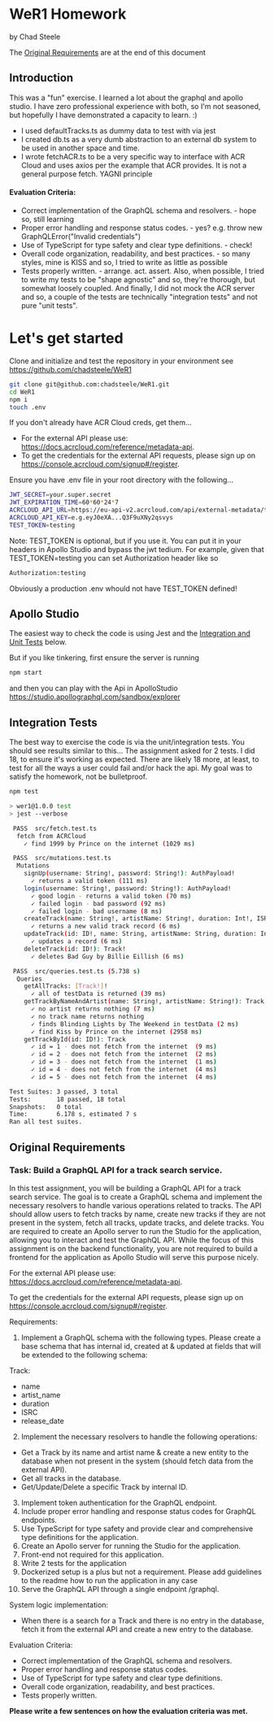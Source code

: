 # WeR1 Homework

by Chad Steele

The [Original Requirements](#original-requirements) are at the end of this document

## Introduction

This was a "fun" exercise. I learned a lot about the graphql and apollo studio. I have zero professional experience with both, so I'm not seasoned, but hopefully I have demonstrated a capacity to learn. :)

-   I used defaultTracks.ts as dummy data to test with via jest
-   I created db.ts as a very dumb abstraction to an external db system to be used in another space and time.
-   I wrote fetchACR.ts to be a very specific way to interface with ACR Cloud and uses axios per the example that ACR provides. It is not a general purpose fetch. YAGNI principle

#### Evaluation Criteria:

-   Correct implementation of the GraphQL schema and resolvers. - hope so, still learning
-   Proper error handling and response status codes. - yes? e.g. throw new GraphQLError("Invalid credentials")
-   Use of TypeScript for type safety and clear type definitions. - check!
-   Overall code organization, readability, and best practices. - so many styles, mine is KISS and so, I tried to write as little as possible
-   Tests properly written. - arrange. act. assert. Also, when possible, I tried to write my tests to be "shape agnostic" and so, they're thorough, but somewhat loosely coupled. And finally, I did not mock the ACR server and so, a couple of the tests are technically "integration tests" and not pure "unit tests".

# Let's get started

Clone and initialize and test the repository in your environment
see https://github.com/chadsteele/WeR1

```bash
git clone git@github.com:chadsteele/WeR1.git
cd WeR1
npm i
touch .env
```

If you don't already have ACR Cloud creds, get them...

-   For the external API please use: https://docs.acrcloud.com/reference/metadata-api.
-   To get the credentials for the external API requests, please sign up on https://console.acrcloud.com/signup#/register.

Ensure you have .env file in your root directory with the following...

```bash
JWT_SECRET=your.super.secret
JWT_EXPIRATION_TIME=60*60*24*7
ACRCLOUD_API_URL=https://eu-api-v2.acrcloud.com/api/external-metadata/tracks
ACRCLOUD_API_KEY=e.g.eyJ0eXA...Q3F9uXNy2qsvys
TEST_TOKEN=testing
```

Note: TEST_TOKEN is optional, but if you use it. You can put it in your headers in Apollo Studio and bypass the jwt tedium. For example, given that TEST_TOKEN=testing you can set Authorization header like so

```bash
Authorization:testing
```

Obviously a production .env whould not have TEST_TOKEN defined!

## Apollo Studio

The easiest way to check the code is using Jest and the [Integration and Unit Tests](#integration-tests) below.

But if you like tinkering, first ensure the server is running

```bash
npm start
```

and then you can play with the Api in ApolloStudio
https://studio.apollographql.com/sandbox/explorer

## Integration Tests

The best way to exercise the code is via the unit/integration tests. You should see results similar to this...
The assignment asked for 2 tests. I did 18, to ensure it's working as expected. There are likely 18 more, at least, to test for all the ways a user could fail and/or hack the api. My goal was to satisfy the homework, not be bulletproof.

```bash
npm test

> wer1@1.0.0 test
> jest --verbose

 PASS  src/fetch.test.ts
  fetch from ACRCloud
    ✓ find 1999 by Prince on the internet (1029 ms)

 PASS  src/mutations.test.ts
  Mutations
    signUp(username: String!, password: String!): AuthPayload!
      ✓ returns a valid token (111 ms)
    login(username: String!, password: String!): AuthPayload!
      ✓ good login - returns a valid token (70 ms)
      ✓ failed login - bad password (92 ms)
      ✓ failed login - bad username (8 ms)
    createTrack(name: String!, artistName: String!, duration: Int!, ISRC: String!, releaseDate: DateTime!): Track!
      ✓ returns a new valid track record (6 ms)
    updateTrack(id: ID!, name: String, artistName: String, duration: Int, ISRC: String, releaseDate: DateTime): Track!
      ✓ updates a record (6 ms)
    deleteTrack(id: ID!): Track!
      ✓ deletes Bad Guy by Billie Eillish (6 ms)

 PASS  src/queries.test.ts (5.738 s)
  Queries
    getAllTracks: [Track!]!
      ✓ all of testData is returned (39 ms)
    getTrackByNameAndArtist(name: String!, artistName: String!): Track
      ✓ no artist returns nothing (7 ms)
      ✓ no track name returns nothing
      ✓ finds Blinding Lights by The Weekend in testData (2 ms)
      ✓ find Kiss by Prince on the internet (2958 ms)
    getTrackById(id: ID!): Track
      ✓ id = 1 - does not fetch from the internet  (9 ms)
      ✓ id = 2 - does not fetch from the internet  (2 ms)
      ✓ id = 3 - does not fetch from the internet  (1 ms)
      ✓ id = 4 - does not fetch from the internet  (4 ms)
      ✓ id = 5 - does not fetch from the internet  (4 ms)

Test Suites: 3 passed, 3 total
Tests:       18 passed, 18 total
Snapshots:   0 total
Time:        6.178 s, estimated 7 s
Ran all test suites.

```

## Original Requirements

### Task: Build a GraphQL API for a track search service.

In this test assignment, you will be building a GraphQL API for a track search service. The goal
is to create a GraphQL schema and implement the necessary resolvers to handle various
operations related to tracks. The API should allow users to fetch tracks by name, create new
tracks if they are not present in the system, fetch all tracks, update tracks, and delete tracks.
You are required to create an Apollo server to run the Studio for the application, allowing you
to interact and test the GraphQL API. While the focus of this assignment is on the backend
functionality, you are not required to build a frontend for the application as Apollo Studio will
serve this purpose nicely.

For the external API please use: https://docs.acrcloud.com/reference/metadata-api.

To get the credentials for the external API requests, please sign up on
https://console.acrcloud.com/signup#/register.

Requirements:

1.  Implement a GraphQL schema with the following types. Please create a base
    schema that has internal id, created at & updated at fields that will be extended to the
    following schema:

Track:

-   name
-   artist_name
-   duration
-   ISRC
-   release_date

2.  Implement the necessary resolvers to handle the following operations:

-   Get a Track by its name and artist name & create a new entity to the database when not present in the system (should fetch data from the external API).
-   Get all tracks in the database.
-   Get/Update/Delete a specific Track by internal ID.

3.  Implement token authentication for the GraphQL endpoint.
4.  Include proper error handling and response status codes for GraphQL endpoints.
5.  Use TypeScript for type safety and provide clear and comprehensive type definitions
    for the application.
6.  Create an Apollo server for running the Studio for the application.
7.  Front-end not required for this application.
8.  Write 2 tests for the application
9.  Dockerized setup is a plus but not a requirement. Please add guidelines to the
    readme how to run the application in any case
10. Serve the GraphQL API through a single endpoint /graphql.

System logic implementation:

-   When there is a search for a Track and there is no entry in the database, fetch it from
    the external API and create a new entry to the database.

Evaluation Criteria:

-   Correct implementation of the GraphQL schema and resolvers.
-   Proper error handling and response status codes.
-   Use of TypeScript for type safety and clear type definitions.
-   Overall code organization, readability, and best practices.
-   Tests properly written.

**Please write a few sentences on how the evaluation criteria was met.**
